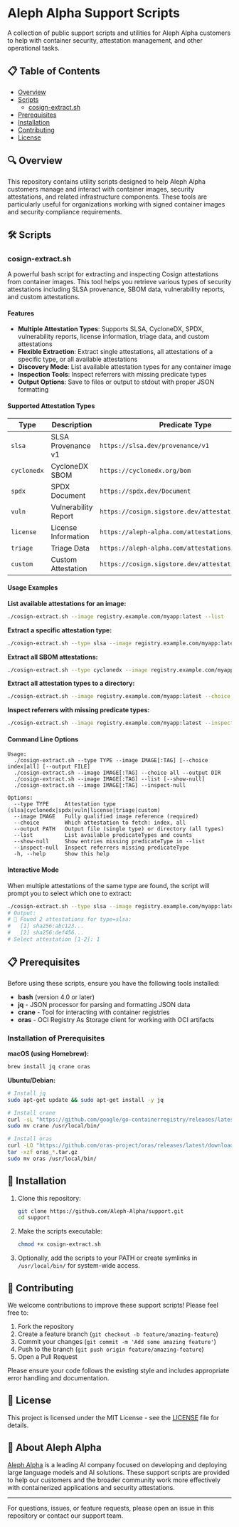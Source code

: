 # Aleph Alpha Support Scripts

A collection of public support scripts and utilities for Aleph Alpha customers to help with container security, attestation management, and other operational tasks.

## 📋 Table of Contents

- [Overview](#overview)
- [Scripts](#scripts)
  - [cosign-extract.sh](#cosign-extractsh)
- [Prerequisites](#prerequisites)
- [Installation](#installation)
- [Contributing](#contributing)
- [License](#license)

## 🔍 Overview

This repository contains utility scripts designed to help Aleph Alpha customers manage and interact with container images, security attestations, and related infrastructure components. These tools are particularly useful for organizations working with signed container images and security compliance requirements.

## 🛠️ Scripts

### cosign-extract.sh

A powerful bash script for extracting and inspecting Cosign attestations from container images. This tool helps you retrieve various types of security attestations including SLSA provenance, SBOM data, vulnerability reports, and custom attestations.

#### Features

- **Multiple Attestation Types**: Supports SLSA, CycloneDX, SPDX, vulnerability reports, license information, triage data, and custom attestations
- **Flexible Extraction**: Extract single attestations, all attestations of a specific type, or all available attestations
- **Discovery Mode**: List available attestation types for any container image
- **Inspection Tools**: Inspect referrers with missing predicate types
- **Output Options**: Save to files or output to stdout with proper JSON formatting

#### Supported Attestation Types

| Type | Description | Predicate Type |
|------|-------------|----------------|
| `slsa` | SLSA Provenance v1 | `https://slsa.dev/provenance/v1` |
| `cyclonedx` | CycloneDX SBOM | `https://cyclonedx.org/bom` |
| `spdx` | SPDX Document | `https://spdx.dev/Document` |
| `vuln` | Vulnerability Report | `https://cosign.sigstore.dev/attestation/vuln/v1` |
| `license` | License Information | `https://aleph-alpha.com/attestations/license/v1` |
| `triage` | Triage Data | `https://aleph-alpha.com/attestations/triage/v1` |
| `custom` | Custom Attestation | `https://cosign.sigstore.dev/attestation/v1` |

#### Usage Examples

**List available attestations for an image:**
```bash
./cosign-extract.sh --image registry.example.com/myapp:latest --list
```

**Extract a specific attestation type:**
```bash
./cosign-extract.sh --type slsa --image registry.example.com/myapp:latest --output provenance.json
```

**Extract all SBOM attestations:**
```bash
./cosign-extract.sh --type cyclonedx --image registry.example.com/myapp:latest --choice all --output sbom-
```

**Extract all attestation types to a directory:**
```bash
./cosign-extract.sh --image registry.example.com/myapp:latest --choice all --output ./attestations/
```

**Inspect referrers with missing predicate types:**
```bash
./cosign-extract.sh --image registry.example.com/myapp:latest --inspect-null
```

#### Command Line Options

```
Usage:
  ./cosign-extract.sh --type TYPE --image IMAGE[:TAG] [--choice index|all] [--output FILE]
  ./cosign-extract.sh --image IMAGE[:TAG] --choice all --output DIR
  ./cosign-extract.sh --image IMAGE[:TAG] --list [--show-null]
  ./cosign-extract.sh --image IMAGE[:TAG] --inspect-null

Options:
  --type TYPE     Attestation type (slsa|cyclonedx|spdx|vuln|license|triage|custom)
  --image IMAGE   Fully qualified image reference (required)
  --choice        Which attestation to fetch: index, all
  --output PATH   Output file (single type) or directory (all types)
  --list          List available predicateTypes and counts
  --show-null     Show entries missing predicateType in --list
  --inspect-null  Inspect referrers missing predicateType
  -h, --help      Show this help
```

#### Interactive Mode

When multiple attestations of the same type are found, the script will prompt you to select which one to extract:

```bash
./cosign-extract.sh --type slsa --image registry.example.com/myapp:latest
# Output:
# 🔎 Found 2 attestations for type=slsa:
#   [1] sha256:abc123...
#   [2] sha256:def456...
# Select attestation [1-2]: 1
```

## 📋 Prerequisites

Before using these scripts, ensure you have the following tools installed:

- **bash** (version 4.0 or later)
- **jq** - JSON processor for parsing and formatting JSON data
- **crane** - Tool for interacting with container registries
- **oras** - OCI Registry As Storage client for working with OCI artifacts

### Installation of Prerequisites

**macOS (using Homebrew):**
```bash
brew install jq crane oras
```

**Ubuntu/Debian:**
```bash
# Install jq
sudo apt-get update && sudo apt-get install -y jq

# Install crane
curl -sL "https://github.com/google/go-containerregistry/releases/latest/download/go-containerregistry_$(uname -s)_$(uname -m).tar.gz" | tar -xz crane
sudo mv crane /usr/local/bin/

# Install oras
curl -LO "https://github.com/oras-project/oras/releases/latest/download/oras_$(uname -s | tr '[:upper:]' '[:lower:]')_$(uname -m | sed 's/x86_64/amd64/').tar.gz"
tar -xzf oras_*.tar.gz
sudo mv oras /usr/local/bin/
```

## 🚀 Installation

1. Clone this repository:
   ```bash
   git clone https://github.com/Aleph-Alpha/support.git
   cd support
   ```

2. Make the scripts executable:
   ```bash
   chmod +x cosign-extract.sh
   ```

3. Optionally, add the scripts to your PATH or create symlinks in `/usr/local/bin/` for system-wide access.

## 🤝 Contributing

We welcome contributions to improve these support scripts! Please feel free to:

1. Fork the repository
2. Create a feature branch (`git checkout -b feature/amazing-feature`)
3. Commit your changes (`git commit -m 'Add some amazing feature'`)
4. Push to the branch (`git push origin feature/amazing-feature`)
5. Open a Pull Request

Please ensure your code follows the existing style and includes appropriate error handling and documentation.

## 📄 License

This project is licensed under the MIT License - see the [LICENSE](LICENSE) file for details.

## 🏢 About Aleph Alpha

[Aleph Alpha](https://aleph-alpha.com) is a leading AI company focused on developing and deploying large language models and AI solutions. These support scripts are provided to help our customers and the broader community work more effectively with containerized applications and security attestations.

---

For questions, issues, or feature requests, please open an issue in this repository or contact our support team.
